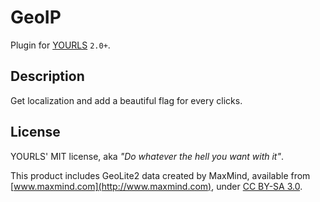 GeoIP
=====

Plugin for [YOURLS](http://yourls.org) `2.0+`. 

Description
-----------
Get localization and add a beautiful flag for every clicks.  

License
-------
YOURLS' MIT license, aka *"Do whatever the hell you want with it"*.  

This product includes GeoLite2 data created by MaxMind, available from
[www.maxmind.com](http://www.maxmind.com), under [CC BY-SA 3.0](https://creativecommons.org/licenses/by-sa/3.0/).
